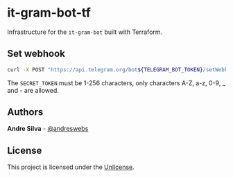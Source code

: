 # it-gram-bot-tf

Infrastructure for the `it-gram-bot` built with Terraform.

## Set webhook

```sh
curl -X POST "https://api.telegram.org/bot${TELEGRAM_BOT_TOKEN}/setWebhook?url=${WEBHOOK_URL}&secret_token=${SECRET_TOKEN}"
```

The `SECRET_TOKEN` must be 1-256 characters, only characters A-Z, a-z, 0-9, _
and - are allowed.

## Authors

**Andre Silva** - [@andreswebs](https://github.com/andreswebs)

## License

This project is licensed under the [Unlicense](UNLICENSE.md).
